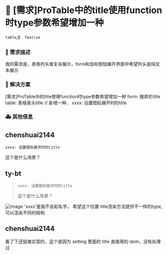 # 👑 [需求]ProTable中的title使用function时type参数希望增加一种

`table`,`🎖️  featrue`

### 🥰 需求描述

我的需求是，表格列头做复杂展示，form和齿轮按钮展开界面中希望列头是纯文本展示

### 🧐 解决方案

[需求]ProTable中的title使用function时type参数希望增加一种
form: 搜索栏title
table: 表格表头title
// 新增一种，
xxxx: 设置图标展开时的title

### 🚑 其他信息

## chenshuai2144

`xxxx: 设置图标展开时的title`

这个是什么场景？

## ty-bt

> `xxxx: 设置图标展开时的title`
>
> 这个是什么场景？

![image](https://user-images.githubusercontent.com/7368072/103089011-9f95de00-4627-11eb-8cf8-c3aa1b35025c.png)
'xxxx'是我不会起名字， 希望这个位置 title渲染方法提供不一样的type,可以渲染不同的结构

## chenshuai2144

看了下还挺难实现的，这个是因为 setting 里面的 title 直接用的 dom，没有处理过
